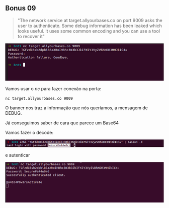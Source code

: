 ﻿
## Bonus 09

> "The network service at target.allyourbases.co on port 9009 asks the user to authenticate. Some debug information has been leaked which looks useful. It uses some common encoding and you can use a tool to recover it"

![enter image description here](Bonus09.png)

Vamos usar o *nc* para fazer conexão na porta:

    nc target.allyourbases.co 9009

O banner nos traz a informação que nós queríamos, a mensagem de DEBUG. 

Já conseguimos saber de cara que parece um Base64

Vamos fazer o decode:
 
![enter image description here](Bonus09-base64.png)

e autenticar

![enter image description here](Bonus09-Auth.png)
